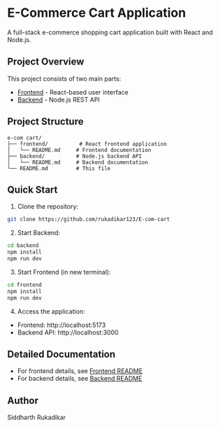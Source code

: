# E-Commerce Cart Application

A full-stack e-commerce shopping cart application built with React and Node.js.

## Project Overview

This project consists of two main parts:
- [Frontend](./frontend/README.md) - React-based user interface
- [Backend](./backend/README.md) - Node.js REST API

## Project Structure
```
e-com cart/
├── frontend/          # React frontend application
│   └── README.md     # Frontend documentation
├── backend/          # Node.js backend API
│   └── README.md     # Backend documentation
└── README.md         # This file
```

## Quick Start

1. Clone the repository:
```bash
git clone https://github.com/rukadikar123/E-com-cart
```

2. Start Backend:
```bash
cd backend
npm install
npm run dev
```

3. Start Frontend (in new terminal):
```bash
cd frontend
npm install
npm run dev
```

4. Access the application:
- Frontend: http://localhost:5173
- Backend API: http://localhost:3000

## Detailed Documentation

- For frontend details, see [Frontend README](./frontend/README.md)
- For backend details, see [Backend README](./backend/README.md)

## Author

Siddharth Rukadikar
